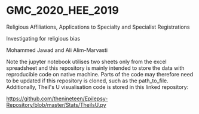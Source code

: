 # GMC_2020_HEE_2019
Religious Affiliations, Applications to Specialty and Specialist Registrations

Investigating for religious bias

Mohammed Jawad and Ali Alim-Marvasti

Note the jupyter notebook utilises two sheets only from the excel spreadsheet and this repository is mainly intended to store the data with reproducible code on native machine. Parts of the code may therefore need to be updated if this repository is cloned, such as the path_to_file. Additionally, Theil's U visualisation code is stored in this linked repository:

https://github.com/thenineteen/Epilepsy-Repository/blob/master/Stats/TheilsU.py


